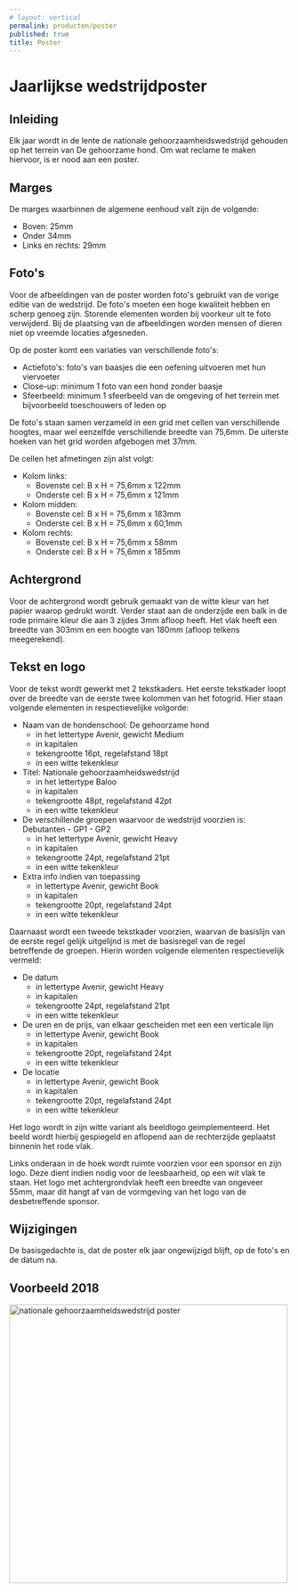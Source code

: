 ```yaml
---
# layout: vertical
permalink: producten/poster
published: true
title: Poster
---
```


# Jaarlijkse wedstrijdposter

## Inleiding

Elk jaar wordt in de lente de nationale gehoorzaamheidswedstrijd gehouden op het terrein van De gehoorzame hond. Om wat reclame te maken hiervoor, is er nood aan een poster.

## Marges

De marges waarbinnen de algemene eenhoud valt zijn de volgende:
- Boven: 25mm
- Onder 34mm
- Links en rechts: 29mm

## Foto's

Voor de afbeeldingen van de poster worden foto's gebruikt van de vorige editie van de wedstrijd. De foto's moeten een hoge kwaliteit hebben en scherp genoeg zijn. Storende elementen worden bij voorkeur uit te foto verwijderd. Bij de plaatsing van de afbeeldingen worden mensen of dieren niet op vreemde locaties afgesneden.

Op de poster komt een variaties van verschillende foto's:
- Actiefoto's: foto's van baasjes die een oefening uitvoeren met hun viervoeter
- Close-up: minimum 1 foto van een hond zonder baasje
- Sfeerbeeld: minimum 1 sfeerbeeld van de omgeving of het terrein met bijvoorbeeld toeschouwers of leden op

De foto's staan samen verzameld in een grid met cellen van verschillende hoogtes, maar wel eenzelfde verschillende breedte van 75,6mm. De uiterste hoeken van het grid worden afgebogen met 37mm.

De cellen het afmetingen zijn alst volgt:
- Kolom links:
    - Bovenste cel: B x H = 75,6mm x 122mm
    - Onderste cel: B x H = 75,6mm x 121mm
- Kolom midden:
    - Bovenste cel: B x H = 75,6mm x 183mm
    - Onderste cel: B x H = 75,6mm x 60,1mm
- Kolom rechts:
    - Bovenste cel: B x H = 75,6mm x 58mm
    - Onderste cel: B x H = 75,6mm x 185mm

## Achtergrond

Voor de achtergrond wordt gebruik gemaakt van de witte kleur van het papier waarop gedrukt wordt. Verder staat aan de onderzijde een balk in de rode primaire kleur die aan 3 zijdes 3mm afloop heeft. Het vlak heeft een breedte van 303mm en een hoogte van 180mm (afloop telkens meegerekend).

## Tekst en logo

Voor de tekst wordt gewerkt met 2 tekstkaders. Het eerste tekstkader loopt over de breedte van de eerste twee kolommen van het fotogrid. Hier staan volgende elementen in respectievelijke volgorde:
- Naam van de hondenschool: De gehoorzame hond
    - in het lettertype Avenir, gewicht Medium
    - in kapitalen
    - tekengrootte 16pt, regelafstand 18pt
    - in een witte tekenkleur
- Titel: Nationale gehoorzaamheidswedstrijd
    - in het lettertype Baloo
    - in kapitalen
    - tekengrootte 48pt, regelafstand 42pt
    - in een witte tekenkleur
- De verschillende groepen waarvoor de wedstrijd voorzien is: Debutanten - GP1 - GP2
    - in het lettertype Avenir, gewicht Heavy
    - in kapitalen
    - tekengrootte 24pt, regelafstand 21pt
    - in een witte tekenkleur
- Extra info indien van toepassing
    - in lettertype Avenir, gewicht Book
    - in kapitalen
    - tekengrootte 20pt, regelafstand 24pt
    - in een witte tekenkleur

Daarnaast wordt een tweede tekstkader voorzien, waarvan de basislijn van de eerste regel gelijk uitgelijnd is met de basisregel van de regel betreffende de groepen. Hierin worden volgende elementen respectievelijk vermeld:
- De datum
    - in lettertype Avenir, gewicht Heavy
    - in kapitalen
    - tekengrootte 24pt, regelafstand 21pt
    - in een witte tekenkleur
- De uren en de prijs, van elkaar gescheiden met een een verticale lijn
    - in lettertype Avenir, gewicht Book
    - in kapitalen
    - tekengrootte 20pt, regelafstand 24pt
    - in een witte tekenkleur
- De locatie
    - in lettertype Avenir, gewicht Book
    - in kapitalen
    - tekengrootte 20pt, regelafstand 24pt
    - in een witte tekenkleur

Het logo wordt in zijn witte variant als beeldlogo geimplementeerd. Het beeld wordt hierbij gespiegeld en aflopend aan de rechterzijde geplaatst binnenin het rode vlak.

Links onderaan in de hoek wordt ruimte voorzien voor een sponsor en zijn logo. Deze dient indien nodig voor de leesbaarheid, op een wit vlak te staan. Het logo met achtergrondvlak heeft een breedte van ongeveer 55mm, maar dit hangt af van de vormgeving van het logo van de desbetreffende sponsor.

## Wijzigingen

De basisgedachte is, dat de poster elk jaar ongewijzigd blijft, op de foto's en de datum na. 

## Voorbeeld 2018

<img class="kleurenlogo" src="{{ '/images/huisstijl_poster.jpg' | relative_url }}" alt="nationale gehoorzaamheidswedstrijd poster" height="500px">
